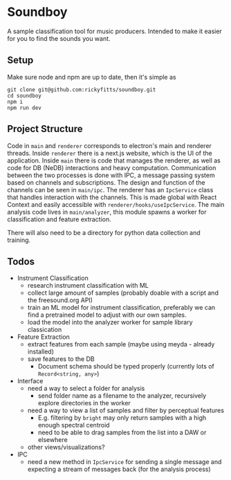 # Soundboy

A sample classification tool for music producers. Intended to make it easier for you to find the sounds you want. 

## Setup

Make sure node and npm are up to date, then it's simple as

```shell
git clone git@github.com:rickyfitts/soundboy.git
cd soundboy
npm i
npm run dev
```


## Project Structure

Code in `main` and `renderer` corresponds to electron's main and renderer threads. Inside `renderer` there is a next.js website, which is the UI of the application. Inside `main` there is code that manages the renderer, as well as code for DB (NeDB) interactions and heavy computation. Communication between the two processes is done with IPC, a message passing system based on channels and subscriptions. The design and function of the channels can be seen in `main/ipc`. The renderer has an `IpcService` class that handles interaction with the channels. This is made global with React Context and easily accessible with `renderer/hooks/useIpcService`. The main analysis code lives in `main/analyzer`, this module spawns a worker for classification and feature extraction.

There will also need to be a directory for python data collection and training.


## Todos

- Instrument Classification
    - research instrument classification with ML
    - collect large amount of samples (probably doable with a script and the freesound.org API)
    - train an ML model for instrument classification, preferably we can find a pretrained model to adjust with our own samples.
    - load the model into the analyzer worker for sample library classication
- Feature Extraction
    - extract features from each sample (maybe using meyda - already installed)
    - save features to the DB
        - Document schema should be typed properly (currently lots of `Record<string, any>`)
- Interface
    - need a way to select a folder for analysis
        - send folder name as a filename to the analyzer, recursively explore directories in the worker
    - need a way to view a list of samples and filter by perceptual features
        - E.g. filtering by `bright` may only return samples with a high enough spectral centroid
        - need to be able to drag samples from the list into a DAW or elsewhere
    - other views/visualizations?
- IPC
    - need a new method in `IpcService` for sending a single message and expecting a stream of messages back (for the analysis process)
